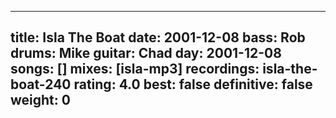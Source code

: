 
---
title: Isla The Boat
date: 2001-12-08
bass:	Rob
drums:	Mike
guitar:	Chad
day: 2001-12-08
songs: []
mixes: [isla-mp3]
recordings: isla-the-boat-240
rating: 4.0
best: false
definitive: false
weight: 0
---
